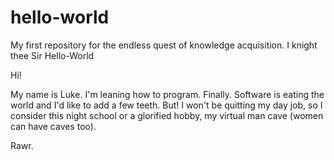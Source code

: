 # hello-world
My first repository for the endless quest of knowledge acquisition. I knight thee Sir Hello-World

Hi!

My name is Luke. I'm leaning how to program. Finally. Software is eating the world and I'd like to add a few teeth. But! I won't be quitting my day job, so I consider this night school or a glorified hobby, my virtual man cave (women can have caves too). 

Rawr. 
